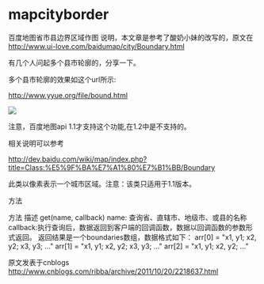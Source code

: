 # mapcityborder
百度地图省市县边界区域作图
说明，本文章是参考了酸奶小妹的改写的，原文在 http://www.ui-love.com/baidumap/city/Boundary.html

有几个人问起多个县市轮廓的，分享一下。

多个县市轮廓的效果如这个url所示:

http://www.yyue.org/file/bound.html

<img src="http://pic002.cnblogs.com/images/2011/342440/2011102411563783.jpg">

注意，百度地图api 1.1才支持这个功能,在1.2中是不支持的。

相关说明可以参考

http://dev.baidu.com/wiki/map/index.php?title=Class:%E5%9F%BA%E7%A1%80%E7%B1%BB/Boundary

此类以像素表示一个城市区域。注意：该类只适用于1.1版本。

方法

方法	描述
get(name, callback)	name: 查询省、直辖市、地级市、或县的名称
callback:执行查询后，数据返回到客户端的回调函数，数据以回调函数的参数形式返回。 返回结果是一个boundaries数组，数据格式如下： arr[0] = "x1, y1; x2, y2; x3, y3; ..." arr[1] = "x1, y1; x2, y2; x3, y3; ..." arr[2] = "x1, y1; x2, y2; ..."


原文发表于cnblogs
http://www.cnblogs.com/ribba/archive/2011/10/20/2218637.html

　　
